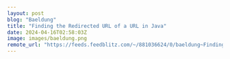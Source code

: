 ```yaml
---
layout: post
blog: "Baeldung"
title: "Finding the Redirected URL of a URL in Java"
date: 2024-04-16T02:58:03Z
image: images/baeldung.png
remote_url: "https://feeds.feedblitz.com/~/881036624/0/baeldung~Finding-the-Redirected-URL-of-a-URL-in-Java"
---
```

